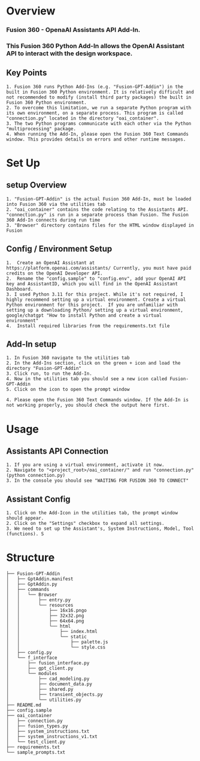
# Overview
### Fusion 360 - OpenaAI Assistants API Add-In.
### This Fusion 360 Python Add-In allows the OpenAI Assistant API to interact with the design workspace.

## Key Points
    1. Fusion 360 runs Python Add-Ins (e.g. "Fusion-GPT-Addin") in the built in Fusion 360 Python environment. It is relatively difficult and not recommended to modify (install third party packages) the built in Fusion 360 Python environment.
    2. To overcome this limitation, we run a separate Python program with its own environment, on a separate process. This program is called "connection.py" located in the directory "oai_container".
    3. The two Python programs communicate with each other via the Python "multiprocessing" package.
    4. When running the Add-In, please open the Fusion 360 Text Commands window. This provides details on errors and other runtime messages.


# Set Up

## setup Overview
    1. "Fusion-GPT-Addin" is the actual Fusion 360 Add-In, must be loaded into Fusion 360 via the utilities tab
    2. "oai_container" contains the code relating to the Assistants API. "connection.py" is run in a separate process than Fusion. The Fusion 360 Add-In connects during run time
    3. "Browser" directory contains files for the HTML window displayed in Fusion

## Config / Environment Setup
    1.  Create an OpenAI Assistant at https://platform.openai.com/assistants/ Currently, you must have paid credits on the OpenAI Developer API. 
    2.  Rename the "config.sample" to "config.env", add your OpenAI API key and AssistantID, which you will find in the OpenAI Assistant Dashboard.
    3. I used Python 3.11 for this project. While it's not required, I highly recommend setting up a virtual environment. Create a virtual Python environment for this project.  If you are unfamiliar with setting up a downloading Python/ setting up a virtual environment, google/chatgpt "How to install Python and create a virtual environment" 
    4.  Install required libraries from the requirements.txt file

## Add-In setup
    1. In Fusion 360 navigate to the utilities tab
    2. In the Add-Ins section, click on the green + icon and load the directory "Fusion-GPT-Addin"
    3. Click run, to run the Add-In.
    4. Now in the utilities tab you should see a new icon called Fusion-GPT-Addin
    5. Click on the icon to open the prompt window

    4. Please open the Fusion 360 Text Commands window. If the Add-In is not working properly, you should check the output here first.



# Usage
## Assistants API Connection
    1. If you are using a virtual environment, activate it now.
    2. Navigate to "<project_root>/oai_container/" and run "connection.py" (python connection.py)
    3. In the console you should see "WAITING FOR FUSION 360 TO CONNECT"

## Assistant Config
    1. Click on the Add-Icon in the utilities tab, the prompt window should appear.
    2. Click on the "Settings" checkbox to expand all settings. 
    3. We need to set up the Assistant's, System Instructions, Model, Tool (functions). S


# Structure
```
├── Fusion-GPT-Addin
│   ├── GptAddin.manifest
│   ├── GptAddin.py
│   ├── commands
│   │   └── Browser
│   │       ├── entry.py
│   │       └── resources
│   │           ├── 16x16.pngo
│   │           ├── 32x32.png 
│   │           ├── 64x64.png
│   │           └── html
│   │               ├── index.html
│   │               └── static
│   │                   ├── palette.js
│   │                   └── style.css
│   ├── config.py
│   └── f_interface
│       ├── fusion_interface.py
│       ├── gpt_client.py
│       └── modules
│           ├── cad_modeling.py
│           ├── document_data.py
│           ├── shared.py
│           ├── transient_objects.py
│           └── utilities.py
├── README.md
├── config.sample
├── oai_container
│   ├── connection.py
│   ├── fusion_types.py
│   ├── system_instructions.txt
│   ├── system_instructions_v1.txt
│   └── test_client.py
├── requirements.txt
└── sample_prompts.txt
```

















